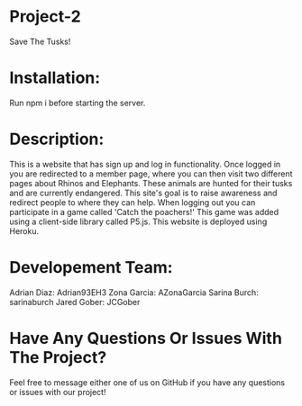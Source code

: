 # Project-2
Save The Tusks!

# Installation: 
Run npm i before starting the server.

# Description:
This is a website that has sign up and log in functionality. Once logged in you are redirected to a member page, where you can then visit two different pages about Rhinos and Elephants. These animals are hunted for their tusks and are currently endangered. This site's goal is to raise awareness and redirect people to where they can help. When logging out you can participate in a game called 'Catch the poachers!' This game was added using a client-side library called P5.js. This website is deployed using Heroku.

# Developement Team:
Adrian Diaz: Adrian93EH3
Zona Garcia: AZonaGarcia
Sarina Burch: sarinaburch
Jared Gober: JCGober

# Have Any Questions Or Issues With The Project?
Feel free to message either one of us on GitHub if you have any questions or issues with our project!
